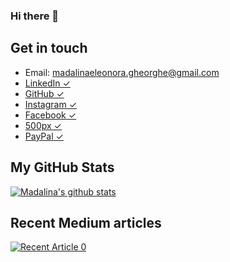 ### Hi there 👋

## Get in touch
* Email: madalinaeleonora.gheorghe@gmail.com
* [LinkedIn ✓](https://www.linkedin.com/in/madalinaeleonorag/)
* [GitHub ✓](https://github.com/madalinaeleonorag)
* [Instagram ✓](https://www.instagram.com/madalinaeleonorag/)
* [Facebook ✓](https://www.facebook.com/mdx.madalinaeleonora/)
* [500px ✓](https://500px.com/p/madalinaeleonorag?view=photos)
* [PayPal ✓](https://www.paypal.com/paypalme/madalinaeleonorag)

## My GitHub Stats
[![Madalina's github stats](https://github-readme-stats.vercel.app/api?username=madalinaeleonorag)](https://github.com/madalinaeleonorag/github-readme-stats)


## Recent Medium articles
<a target="_blank" href="https://github-readme-medium-recent-article.vercel.app/medium/@imantumorang/0"><img src="https://github-readme-medium-recent-article.vercel.app/medium/@madalinaeleonorag/0" alt="Recent Article 0"> 
